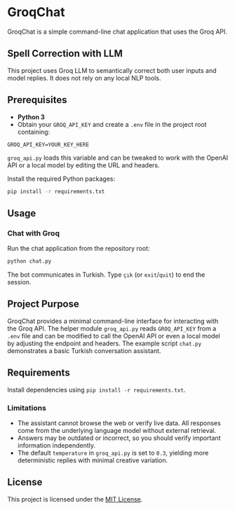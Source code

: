 # GroqChat

GroqChat is a simple command-line chat application that uses the Groq API.

## Spell Correction with LLM
This project uses Groq LLM to semantically correct both user inputs and model replies. It does not rely on any local NLP tools.

## Prerequisites

- **Python 3**
- Obtain your `GROQ_API_KEY` and create a `.env` file in the project root containing:

```
GROQ_API_KEY=YOUR_KEY_HERE
```

`groq_api.py` loads this variable and can be tweaked to work with the OpenAI API or a local model by editing the URL and headers.

Install the required Python packages:

```bash
pip install -r requirements.txt
```

## Usage

### Chat with Groq

Run the chat application from the repository root:

```bash
python chat.py
```

The bot communicates in Turkish. Type `çık` (or `exit`/`quit`) to end the session.

## Project Purpose

GroqChat provides a minimal command-line interface for interacting with the Groq API. The helper module `groq_api.py` reads `GROQ_API_KEY` from a `.env` file and can be modified to call the OpenAI API or even a local model by adjusting the endpoint and headers. The example script `chat.py` demonstrates a basic Turkish conversation assistant.

## Requirements

Install dependencies using `pip install -r requirements.txt`.

### Limitations

- The assistant cannot browse the web or verify live data. All responses come
  from the underlying language model without external retrieval.
- Answers may be outdated or incorrect, so you should verify important
  information independently.
- The default `temperature` in `groq_api.py` is set to `0.3`, yielding more
  deterministic replies with minimal creative variation.

## License

This project is licensed under the [MIT License](LICENSE).


